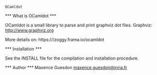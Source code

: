 	OCamldot

*** What is OCamldot ***

OCamldot is a small library to parse and print graphviz dot files.
Graphviz: http://www.graphviz.org

More details on:
  https:///zoggy.frama.io/ocamldot

*** Installation ***

See the INSTALL file for the compilation and installation procedure.

*** Author ***
Maxence Guesdon <maxence.guesdon@inria.fr>
